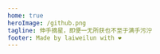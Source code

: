 ```yaml
---
home: true
heroImage: /github.png
tagline: 伸手摘星，即便一无所获也不至于满手污泞
footer: Made by laiweilun with ❤️
---
```

